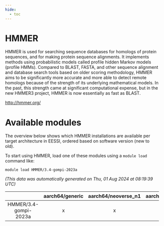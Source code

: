 ```yaml
---
hide:
  - toc
---
```


HMMER
=====


HMMER is used for searching sequence databases for homologs of protein sequences, and for making protein sequence alignments. It implements methods using probabilistic models called profile hidden Markov models (profile HMMs).  Compared to BLAST, FASTA, and other sequence alignment and database search tools based on older scoring methodology, HMMER aims to be significantly more accurate and more able to detect remote homologs because of the strength of its underlying mathematical models. In the past, this strength came at significant computational expense, but in the new HMMER3 project, HMMER is now essentially as fast as BLAST.

http://hmmer.org/
# Available modules


The overview below shows which HMMER installations are available per target architecture in EESSI, ordered based on software version (new to old).

To start using HMMER, load one of these modules using a `module load` command like:

```shell
module load HMMER/3.4-gompi-2023a
```

*(This data was automatically generated on Thu, 01 Aug 2024 at 08:19:39 UTC)*  

| |aarch64/generic|aarch64/neoverse_n1|aarch64/neoverse_v1|x86_64/generic|x86_64/amd/zen2|x86_64/amd/zen3|x86_64/intel/haswell|x86_64/intel/skylake_avx512|
| :---: | :---: | :---: | :---: | :---: | :---: | :---: | :---: | :---: |
|HMMER/3.4-gompi-2023a|x|x|x|x|x|x|x|x|
